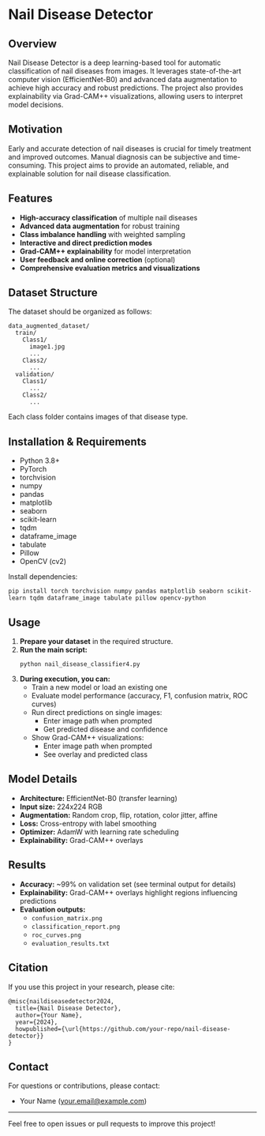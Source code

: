 # Nail Disease Detector

## Overview
Nail Disease Detector is a deep learning-based tool for automatic classification of nail diseases from images. It leverages state-of-the-art computer vision (EfficientNet-B0) and advanced data augmentation to achieve high accuracy and robust predictions. The project also provides explainability via Grad-CAM++ visualizations, allowing users to interpret model decisions.

## Motivation
Early and accurate detection of nail diseases is crucial for timely treatment and improved outcomes. Manual diagnosis can be subjective and time-consuming. This project aims to provide an automated, reliable, and explainable solution for nail disease classification.

## Features
- **High-accuracy classification** of multiple nail diseases
- **Advanced data augmentation** for robust training
- **Class imbalance handling** with weighted sampling
- **Interactive and direct prediction modes**
- **Grad-CAM++ explainability** for model interpretation
- **User feedback and online correction** (optional)
- **Comprehensive evaluation metrics and visualizations**

## Dataset Structure
The dataset should be organized as follows:
```
data_augmented_dataset/
  train/
    Class1/
      image1.jpg
      ...
    Class2/
      ...
  validation/
    Class1/
      ...
    Class2/
      ...
```
Each class folder contains images of that disease type.

## Installation & Requirements
- Python 3.8+
- PyTorch
- torchvision
- numpy
- pandas
- matplotlib
- seaborn
- scikit-learn
- tqdm
- dataframe_image
- tabulate
- Pillow
- OpenCV (cv2)

Install dependencies:
```
pip install torch torchvision numpy pandas matplotlib seaborn scikit-learn tqdm dataframe_image tabulate pillow opencv-python
```

## Usage
1. **Prepare your dataset** in the required structure.
2. **Run the main script:**
   ```
   python nail_disease_classifier4.py
   ```
3. **During execution, you can:**
   - Train a new model or load an existing one
   - Evaluate model performance (accuracy, F1, confusion matrix, ROC curves)
   - Run direct predictions on single images:
     - Enter image path when prompted
     - Get predicted disease and confidence
   - Show Grad-CAM++ visualizations:
     - Enter image path when prompted
     - See overlay and predicted class

## Model Details
- **Architecture:** EfficientNet-B0 (transfer learning)
- **Input size:** 224x224 RGB
- **Augmentation:** Random crop, flip, rotation, color jitter, affine
- **Loss:** Cross-entropy with label smoothing
- **Optimizer:** AdamW with learning rate scheduling
- **Explainability:** Grad-CAM++ overlays

## Results
- **Accuracy:** ~99% on validation set (see terminal output for details)
- **Explainability:** Grad-CAM++ overlays highlight regions influencing predictions
- **Evaluation outputs:**
  - `confusion_matrix.png`
  - `classification_report.png`
  - `roc_curves.png`
  - `evaluation_results.txt`

## Citation
If you use this project in your research, please cite:
```
@misc{naildiseasedetector2024,
  title={Nail Disease Detector},
  author={Your Name},
  year={2024},
  howpublished={\url{https://github.com/your-repo/nail-disease-detector}}
}
```

## Contact
For questions or contributions, please contact:
- Your Name (your.email@example.com)

---
Feel free to open issues or pull requests to improve this project!
